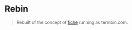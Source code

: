 # Rebin
> Rebuilt of the concept of [fiche](https://github.com/solusipse/fiche) running as termbin.com.

